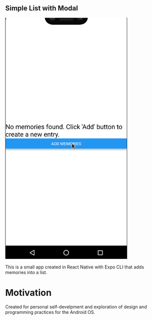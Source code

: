 ## Simple List with Modal
![alt-text](etc/123982193.gif)

This is a small app created in React Native with Expo CLI that adds memories into a list.
# Motivation
Created for personal self-develpment and exploration of design and programming practices for the Android OS.